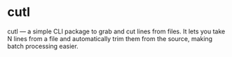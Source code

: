 # cutl
cutl — a simple CLI package to grab and cut lines from files. It lets you take N lines from a file and automatically trim them from the source, making batch processing easier.
